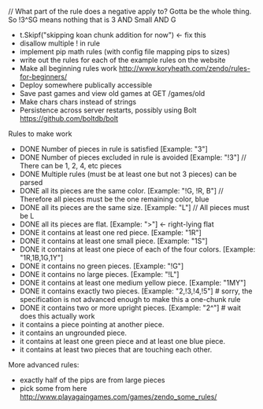 // What part of the rule does a negative apply to? Gotta be the whole thing. So !3^SG means nothing that is 3 AND Small AND G

- t.Skipf("skipping koan chunk addition for now") <- fix this
- disallow multiple ! in rule
- implement pip math rules (with config file mapping pips to sizes)
- write out the rules for each of the example rules on the website
- Make all beginning rules work http://www.koryheath.com/zendo/rules-for-beginners/
- Deploy somewhere publically accessible
- Save past games and view old games at GET /games/old
- Make chars chars instead of strings
- Persistence across server restarts, possibly using Bolt https://github.com/boltdb/bolt

Rules to make work

- DONE Number of pieces in rule is satisfied [Example: "3"]
- DONE Number of pieces excluded in rule is avoided [Example: "!3"] // There can be 1, 2, 4, etc pieces
- DONE Multiple rules (must be at least one but not 3 pieces) can be parsed
- DONE all its pieces are the same color. [Example: "!G, !R, B"] // Therefore all pieces must be the one remaining color, blue
- DONE all its pieces are the same size. [Example: "L"] // All pieces must be L
- DONE all its pieces are flat. [Example: ">"] <- right-lying flat
- DONE it contains at least one red piece. [Example: "1R"]
- DONE it contains at least one small piece. [Example: "1S"]
- DONE it contains at least one piece of each of the four colors. [Example: "1R,1B,1G,1Y"] 
- DONE it contains no green pieces. [Example: "!G"]
- DONE it contains no large pieces. [Example: "!L"]
- DONE it contains at least one medium yellow piece. [Example: "1MY"]
- DONE it contains exactly two pieces. [Example: "2,!3,!4,!5"] # sorry, the specification is not advanced enough to make this a one-chunk rule
- DONE it contains two or more upright pieces. [Example: "2^"] # wait does this actually work
- it contains a piece pointing at another piece.
- it contains an ungrounded piece.
- it contains at least one green piece and at least one blue piece.
- it contains at least two pieces that are touching each other.

More advanced rules:
- exactly half of the pips are from large pieces
- pick some from here http://www.playagaingames.com/games/zendo_some_rules/
